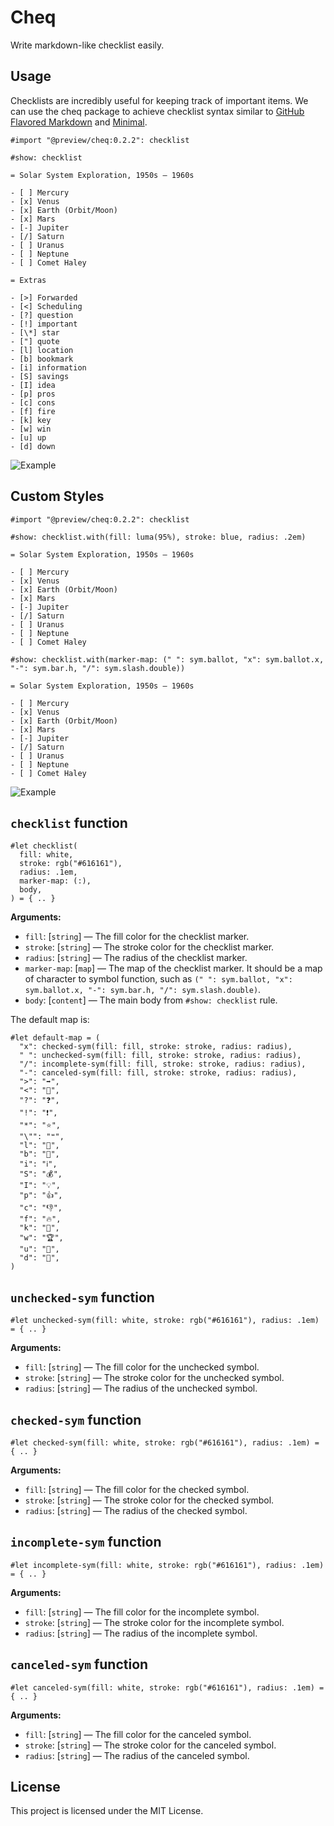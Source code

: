 # Cheq

Write markdown-like checklist easily.

## Usage

Checklists are incredibly useful for keeping track of important items. We can use the cheq package to achieve checklist syntax similar to [GitHub Flavored Markdown](https://github.github.com/gfm/#task-list-items-extension-) and [Minimal](https://minimal.guide/checklists).

```typ
#import "@preview/cheq:0.2.2": checklist

#show: checklist

= Solar System Exploration, 1950s – 1960s

- [ ] Mercury
- [x] Venus
- [x] Earth (Orbit/Moon)
- [x] Mars
- [-] Jupiter
- [/] Saturn
- [ ] Uranus
- [ ] Neptune
- [ ] Comet Haley

= Extras

- [>] Forwarded
- [<] Scheduling
- [?] question
- [!] important
- [\*] star
- ["] quote
- [l] location
- [b] bookmark
- [i] information
- [S] savings
- [I] idea
- [p] pros
- [c] cons
- [f] fire
- [k] key
- [w] win
- [u] up
- [d] down
```

![Example](./examples/example.png)

## Custom Styles

```typ
#import "@preview/cheq:0.2.2": checklist

#show: checklist.with(fill: luma(95%), stroke: blue, radius: .2em)

= Solar System Exploration, 1950s – 1960s

- [ ] Mercury
- [x] Venus
- [x] Earth (Orbit/Moon)
- [x] Mars
- [-] Jupiter
- [/] Saturn
- [ ] Uranus
- [ ] Neptune
- [ ] Comet Haley

#show: checklist.with(marker-map: (" ": sym.ballot, "x": sym.ballot.x, "-": sym.bar.h, "/": sym.slash.double))

= Solar System Exploration, 1950s – 1960s

- [ ] Mercury
- [x] Venus
- [x] Earth (Orbit/Moon)
- [x] Mars
- [-] Jupiter
- [/] Saturn
- [ ] Uranus
- [ ] Neptune
- [ ] Comet Haley
```

![Example](./examples/custom-styles.png)

## `checklist` function

```typ
#let checklist(
  fill: white,
  stroke: rgb("#616161"),
  radius: .1em,
  marker-map: (:),
  body,
) = { .. }
```

**Arguments:**

- `fill`: [`string`] &mdash; The fill color for the checklist marker.
- `stroke`: [`string`] &mdash; The stroke color for the checklist marker.
- `radius`: [`string`] &mdash; The radius of the checklist marker.
- `marker-map`: [`map`] &mdash; The map of the checklist marker. It should be a map of character to symbol function, such as `(" ": sym.ballot, "x": sym.ballot.x, "-": sym.bar.h, "/": sym.slash.double)`.
- `body`: [`content`] &mdash; The main body from `#show: checklist` rule.

The default map is:

```typ
#let default-map = (
  "x": checked-sym(fill: fill, stroke: stroke, radius: radius),
  " ": unchecked-sym(fill: fill, stroke: stroke, radius: radius),
  "/": incomplete-sym(fill: fill, stroke: stroke, radius: radius),
  "-": canceled-sym(fill: fill, stroke: stroke, radius: radius),
  ">": "➡",
  "<": "📆",
  "?": "❓",
  "!": "❗",
  "*": "⭐",
  "\"": "❝",
  "l": "📍",
  "b": "🔖",
  "i": "ℹ️",
  "S": "💰",
  "I": "💡",
  "p": "👍",
  "c": "👎",
  "f": "🔥",
  "k": "🔑",
  "w": "🏆",
  "u": "🔼",
  "d": "🔽",
)
```


## `unchecked-sym` function

```typ
#let unchecked-sym(fill: white, stroke: rgb("#616161"), radius: .1em) = { .. }
```

**Arguments:**

- `fill`: [`string`] &mdash; The fill color for the unchecked symbol.
- `stroke`: [`string`] &mdash; The stroke color for the unchecked symbol.
- `radius`: [`string`] &mdash; The radius of the unchecked symbol.


## `checked-sym` function

```typ
#let checked-sym(fill: white, stroke: rgb("#616161"), radius: .1em) = { .. }
```

**Arguments:**

- `fill`: [`string`] &mdash; The fill color for the checked symbol.
- `stroke`: [`string`] &mdash; The stroke color for the checked symbol.
- `radius`: [`string`] &mdash; The radius of the checked symbol.

## `incomplete-sym` function

```typ
#let incomplete-sym(fill: white, stroke: rgb("#616161"), radius: .1em) = { .. }
```

**Arguments:**

- `fill`: [`string`] &mdash; The fill color for the incomplete symbol.
- `stroke`: [`string`] &mdash; The stroke color for the incomplete symbol.
- `radius`: [`string`] &mdash; The radius of the incomplete symbol.


## `canceled-sym` function

```typ
#let canceled-sym(fill: white, stroke: rgb("#616161"), radius: .1em) = { .. }
```

**Arguments:**

- `fill`: [`string`] &mdash; The fill color for the canceled symbol.
- `stroke`: [`string`] &mdash; The stroke color for the canceled symbol.
- `radius`: [`string`] &mdash; The radius of the canceled symbol.




## License

This project is licensed under the MIT License.
